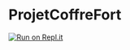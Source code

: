 # ProjetCoffreFort

[![Run on Repl.it](https://repl.it/badge/github/Mateget/ProjetCoffreFort)](https://repl.it/github/Mateget/ProjetCoffreFort)
